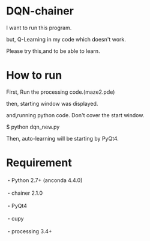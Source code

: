 # DQN-chainer
 I want to run this program.
 
 but, Q-Learning in my code which doesn't work.
 
 Please try this,and to be able to learn.
 
 # How to run

First, Run the processing code.(maze2.pde)

then, starting window was displayed.

and,running python code. Don't cover the start window.


$ python dqn_new.py

Then, auto-learning will be starting by PyQt4.
 
 

# Requirement
・Python 2.7+ (anconda 4.4.0)

・chainer 2.1.0

・PyQt4

・cupy

・processing 3.4+

